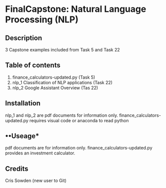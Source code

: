 # FinalCapstone: Natural Language Processing (NLP)
## **Description** 
3 Capstone examples included from Task 5 and Task 22 
## **Table of contents**
1. finance_calculators-updated.py (Task 5)
2. nlp_1 Classification of NLP applications (Task 22)
3. nlp_2 Google Assistant Overview (Tas 22)
## **Installation** 
nlp_1 and nlp_2 are pdf documents for information only. finance_calculators-updated.py requires visual code or anaconda to read python
## ••Useage* 
pdf documents are for information only. finance_calculators-updated.py provides an investment calculator.
## **Credits** 
Cris Sowden (new user to Git)

